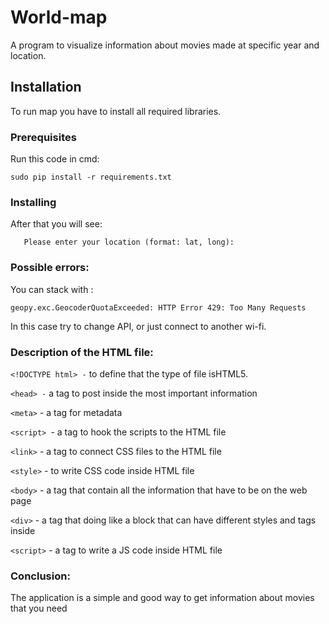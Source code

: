 # World-map

A program to visualize information about movies made at specific year and location.

## Installation

To run map you have to install all required libraries. 
### Prerequisites

Run this code in cmd:
```
sudo pip install -r requirements.txt
```

### Installing


After that you will see:

```Please enter a year you would like to have a map for:
   Please enter your location (format: lat, long):
```
### Possible errors:
You can stack with : 

```
geopy.exc.GeocoderQuotaExceeded: HTTP Error 429: Too Many Requests
```
In this case try to change API, or just connect to another wi-fi.

### Description of the HTML file:
```<!DOCTYPE html> -``` to define that the type of file isHTML5.

```<head> -``` a tag to post inside the most important information

```<meta>``` - a tag for metadata

```<script> ```- a tag to hook the scripts to the HTML file

```<link>``` - a tag to connect CSS files to the HTML file

```<style>``` - to write CSS code inside HTML file

```<body>``` - a tag that contain all the information that have to be on the web page

```<div>``` - a tag that doing like a block that can have different styles and tags inside

```<script>``` - a tag to write a JS code inside HTML file

### Conclusion:
The application is a simple and good way to get information about movies that you need 

